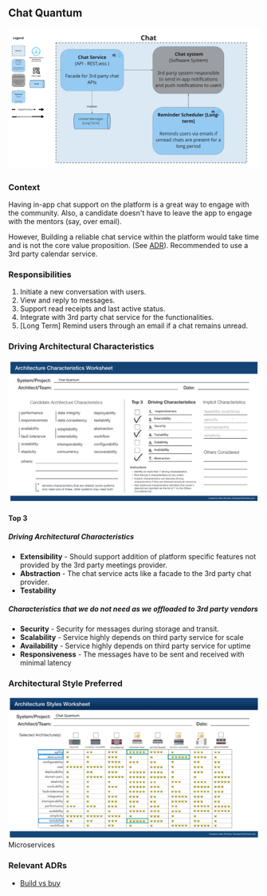 ## Chat Quantum

![Image](../diagrams/quanta/chat-quanta.jpg)

### Context

Having in-app chat support on the platform is a great way to engage with the community. Also, a candidate doesn't have to leave the app to engage with the mentors (say, over email).

However, Building a reliable chat service within the platform would take time and is not the core value proposition. (See [ADR](../ADRs/003.adr-build-vs-buy.md)). Recommended to use a 3rd party calendar service.

### Responsibilities

1. Initiate a new conversation with users.
2. View and reply to messages.
3. Support read receipts and last active status.
4. Integrate with 3rd party chat service for the functionalities.
5. [Long Term] Remind users through an email if a chat remains unread.

### Driving Architectural Characteristics

![Image](../images/chat-quantum-worksheet.jpg)

#### Top 3

##### Driving Architectural Characteristics

* **Extensibility** - Should support addition of platform specific features not provided by the 3rd party meetings provider.
* **Abstraction** - The chat service acts like a facade to the 3rd party chat provider.
* **Testability**

##### Characteristics that we do not need as we offloaded to 3rd party vendors
* **Security** - Security for messages during storage and transit.
* **Scalability** - Service highly depends on third party service for scale
* **Availability** - Service highly depends on third party service for uptime
* **Responsiveness** - The messages have to be sent and received with minimal latency

### Architectural Style Preferred

![Image](../images/chat-quantum-arch-characteristics.jpg)
Microservices

### Relevant ADRs

- [Build vs buy](../ADRs/003.adr-build-vs-buy.md)